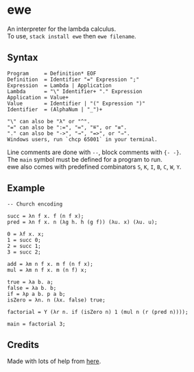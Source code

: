 # ewe

An interpreter for the lambda calculus.  
To use, `stack install ewe` then `ewe filename`.  

## Syntax

```
Program     = Definition* EOF
Definition  = Identifier "=" Expression ";"
Expression  = Lambda | Application
Lambda      = "\" Identifier+ "." Expression
Application = Value+
Value       = Identifier | "(" Expression ")"
Identifier  = (AlphaNum | "_")+

"\" can also be "λ" or "^".
"=" can also be ":=", "≔", "≝", or "≡".
"." can also be "->", "→", "=>", or "⇒".
Windows users, run `chcp 65001` in your terminal.
```

Line comments are done with `--`, block comments with `{- -}`.  
The `main` symbol must be defined for a program to run.  
ewe also comes with predefined combinators `S`, `K`, `I`, `B`, `C`, `W`, `Y`.  

## Example

```
-- Church encoding

succ = λn f x. f (n f x);
pred = λn f x. n (λg h. h (g f)) (λu. x) (λu. u);

0 = λf x. x;
1 = succ 0;
2 = succ 1;
3 = succ 2;

add = λm n f x. m f (n f x);
mul = λm n f x. m (n f) x;

true = λa b. a;
false = λa b. b;
if = λp a b. p a b;
isZero = λn. n (λx. false) true;

factorial = Y (λr n. if (isZero n) 1 (mul n (r (pred n))));

main = factorial 3;
```

## Credits

Made with lots of help from [here](https://crypto.stanford.edu/~blynn/lambda/).  
